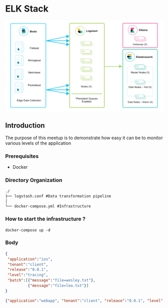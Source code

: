 # ELK Stack
![Architecture](architecture.png "Architecture")

## Introduction
The purpose of this meetup is to demonstrate how easy it can be to monitor various levels of the application

### Prerequisites
 - Docker

### Directory Organization

```shell
./
├── logstash.conf #Data transformation pipeline
│
└── docker-compose.yml #Infrastructure
```

### How to start the infrastructure ?

```shell
docker-compose up -d
```

### Body

```json
{	
 "application":"ios",
 "tenant":"client",
 "release":"0.0.1",
 "level":"tracing",
 "batch":[{"message":"file=wesley.txt"},
          {"message":"file=leo.txt"}]
}
```

```json
{"application":"webapp", "tenant":"client", "release":"0.0.1", "level":"tracing", "message":"file=tracing.txt"}
```
